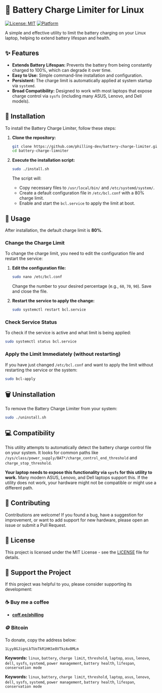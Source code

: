 # 🔋 Battery Charge Limiter for Linux

[![License: MIT](https://img.shields.io/badge/License-MIT-yellow.svg)](https://opensource.org/licenses/MIT)
[![Platform](https://img.shields.io/badge/Platform-Linux-blue.svg)](https://www.kernel.org/)

A simple and effective utility to limit the battery charging on your Linux laptop, helping to extend battery lifespan and health.

## ✨ Features

- **Extends Battery Lifespan:** Prevents the battery from being constantly charged to 100%, which can degrade it over time.
- **Easy to Use:** Simple command-line installation and configuration.
- **Persistent:** The charge limit is automatically applied at system startup via `systemd`.
- **Broad Compatibility:** Designed to work with most laptops that expose charge control via `sysfs` (including many ASUS, Lenovo, and Dell models).

## 🚀 Installation

To install the Battery Charge Limiter, follow these steps:

1.  **Clone the repository:**
    ```bash
    git clone https://github.com/philling-dev/battery-charge-limiter.git # (This will be your repository)
    cd battery-charge-limniter
    ```

2.  **Execute the installation script:**
    ```bash
    sudo ./install.sh
    ```

    The script will:
    - Copy necessary files to `/usr/local/bin/` and `/etc/systemd/system/`.
    - Create a default configuration file in `/etc/bcl.conf` with a 80% charge limit.
    - Enable and start the `bcl.service` to apply the limit at boot.

## 📖 Usage

After installation, the default charge limit is **80%**.

### Change the Charge Limit

To change the charge limit, you need to edit the configuration file and restart the service:

1.  **Edit the configuration file:**
    ```bash
    sudo nano /etc/bcl.conf
    ```
    Change the number to your desired percentage (e.g., `60`, `70`, `90`). Save and close the file.

2.  **Restart the service to apply the change:**
    ```bash
    sudo systemctl restart bcl.service
    ```

### Check Service Status

To check if the service is active and what limit is being applied:

```bash
sudo systemctl status bcl.service
```

### Apply the Limit Immediately (without restarting)

If you have just changed `/etc/bcl.conf` and want to apply the limit without restarting the service or the system:

```bash
sudo bcl-apply
```

## 🗑️ Uninstallation

To remove the Battery Charge Limiter from your system:

```bash
sudo ./uninstall.sh
```

## 💻 Compatibility

This utility attempts to automatically detect the battery charge control file on your system. It looks for common paths like `/sys/class/power_supply/BAT*/charge_control_end_threshold` and `charge_stop_threshold`.

**Your laptop needs to expose this functionality via `sysfs` for this utility to work.** Many modern ASUS, Lenovo, and Dell laptops support this. If the utility does not work, your hardware might not be compatible or might use a different path.

## 🤝 Contributing

Contributions are welcome! If you found a bug, have a suggestion for improvement, or want to add support for new hardware, please open an issue or submit a Pull Request.

## 📄 License

This project is licensed under the MIT License - see the [LICENSE](LICENSE) file for details.

## 💖 Support the Project

If this project was helpful to you, please consider supporting its development:

### ☕ Buy me a coffee
- **[coff.ee/philling](https://coff.ee/philling)**

### 🪙 Bitcoin
To donate, copy the address below:
```
1Lyy8GJignLbTUoTkR1HKSe8VTkzAvBMLm
```

**Keywords:** `linux`, `battery`, `charge limit`, `threshold`, `laptop`, `asus`, `lenovo`, `dell`, `sysfs`, `systemd`, `power management`, `battery health`, `lifespan`, `conservation mode`

**Keywords:** `linux`, `battery`, `charge limit`, `threshold`, `laptop`, `asus`, `lenovo`, `dell`, `sysfs`, `systemd`, `power management`, `battery health`, `lifespan`, `conservation mode`